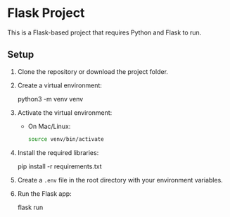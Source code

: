 # Flask Project

This is a Flask-based project that requires Python and Flask to run.

## Setup

1. Clone the repository or download the project folder.
2. Create a virtual environment:

    
    python3 -m venv venv
   

3. Activate the virtual environment:
      
    - On Mac/Linux:
      ```bash
      source venv/bin/activate
      ```

4. Install the required libraries:

  
    pip install -r requirements.txt
   

5. Create a `.env` file in the root directory with your environment variables.

6. Run the Flask app:

   
    flask run
